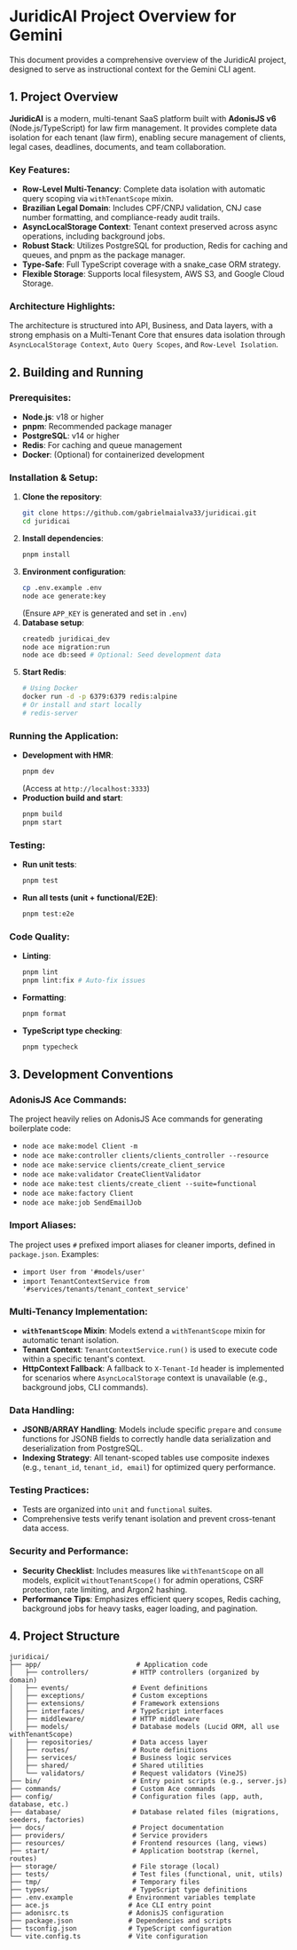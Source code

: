 # JuridicAI Project Overview for Gemini

This document provides a comprehensive overview of the JuridicAI project, designed to serve as instructional context for the Gemini CLI agent.

## 1. Project Overview

**JuridicAI** is a modern, multi-tenant SaaS platform built with **AdonisJS v6** (Node.js/TypeScript) for law firm management. It provides complete data isolation for each tenant (law firm), enabling secure management of clients, legal cases, deadlines, documents, and team collaboration.

### Key Features:

- **Row-Level Multi-Tenancy**: Complete data isolation with automatic query scoping via `withTenantScope` mixin.
- **Brazilian Legal Domain**: Includes CPF/CNPJ validation, CNJ case number formatting, and compliance-ready audit trails.
- **AsyncLocalStorage Context**: Tenant context preserved across async operations, including background jobs.
- **Robust Stack**: Utilizes PostgreSQL for production, Redis for caching and queues, and pnpm as the package manager.
- **Type-Safe**: Full TypeScript coverage with a snake_case ORM strategy.
- **Flexible Storage**: Supports local filesystem, AWS S3, and Google Cloud Storage.

### Architecture Highlights:

The architecture is structured into API, Business, and Data layers, with a strong emphasis on a Multi-Tenant Core that ensures data isolation through `AsyncLocalStorage Context`, `Auto Query Scopes`, and `Row-Level Isolation`.

## 2. Building and Running

### Prerequisites:

- **Node.js**: v18 or higher
- **pnpm**: Recommended package manager
- **PostgreSQL**: v14 or higher
- **Redis**: For caching and queue management
- **Docker**: (Optional) for containerized development

### Installation & Setup:

1.  **Clone the repository**:
    ```bash
    git clone https://github.com/gabrielmaialva33/juridicai.git
    cd juridicai
    ```
2.  **Install dependencies**:
    ```bash
    pnpm install
    ```
3.  **Environment configuration**:
    ```bash
    cp .env.example .env
    node ace generate:key
    ```
    (Ensure `APP_KEY` is generated and set in `.env`)
4.  **Database setup**:
    ```bash
    createdb juridicai_dev
    node ace migration:run
    node ace db:seed # Optional: Seed development data
    ```
5.  **Start Redis**:
    ```bash
    # Using Docker
    docker run -d -p 6379:6379 redis:alpine
    # Or install and start locally
    # redis-server
    ```

### Running the Application:

- **Development with HMR**:
  ```bash
  pnpm dev
  ```
  (Access at `http://localhost:3333`)
- **Production build and start**:
  ```bash
  pnpm build
  pnpm start
  ```

### Testing:

- **Run unit tests**:
  ```bash
  pnpm test
  ```
- **Run all tests (unit + functional/E2E)**:
  ```bash
  pnpm test:e2e
  ```

### Code Quality:

- **Linting**:
  ```bash
  pnpm lint
  pnpm lint:fix # Auto-fix issues
  ```
- **Formatting**:
  ```bash
  pnpm format
  ```
- **TypeScript type checking**:
  ```bash
  pnpm typecheck
  ```

## 3. Development Conventions

### AdonisJS Ace Commands:

The project heavily relies on AdonisJS Ace commands for generating boilerplate code:

- `node ace make:model Client -m`
- `node ace make:controller clients/clients_controller --resource`
- `node ace make:service clients/create_client_service`
- `node ace make:validator CreateClientValidator`
- `node ace make:test clients/create_client --suite=functional`
- `node ace make:factory Client`
- `node ace make:job SendEmailJob`

### Import Aliases:

The project uses `#` prefixed import aliases for cleaner imports, defined in `package.json`. Examples:

- `import User from '#models/user'`
- `import TenantContextService from '#services/tenants/tenant_context_service'`

### Multi-Tenancy Implementation:

- **`withTenantScope` Mixin**: Models extend a `withTenantScope` mixin for automatic tenant isolation.
- **Tenant Context**: `TenantContextService.run()` is used to execute code within a specific tenant's context.
- **HttpContext Fallback**: A fallback to `X-Tenant-Id` header is implemented for scenarios where `AsyncLocalStorage` context is unavailable (e.g., background jobs, CLI commands).

### Data Handling:

- **JSONB/ARRAY Handling**: Models include specific `prepare` and `consume` functions for JSONB fields to correctly handle data serialization and deserialization from PostgreSQL.
- **Indexing Strategy**: All tenant-scoped tables use composite indexes (e.g., `tenant_id`, `tenant_id, email`) for optimized query performance.

### Testing Practices:

- Tests are organized into `unit` and `functional` suites.
- Comprehensive tests verify tenant isolation and prevent cross-tenant data access.

### Security and Performance:

- **Security Checklist**: Includes measures like `withTenantScope` on all models, explicit `withoutTenantScope()` for admin operations, CSRF protection, rate limiting, and Argon2 hashing.
- **Performance Tips**: Emphasizes efficient query scopes, Redis caching, background jobs for heavy tasks, eager loading, and pagination.

## 4. Project Structure

```
juridicai/
├── app/                        # Application code
│   ├── controllers/           # HTTP controllers (organized by domain)
│   ├── events/                # Event definitions
│   ├── exceptions/            # Custom exceptions
│   ├── extensions/            # Framework extensions
│   ├── interfaces/            # TypeScript interfaces
│   ├── middleware/            # HTTP middleware
│   ├── models/                # Database models (Lucid ORM, all use withTenantScope)
│   ├── repositories/          # Data access layer
│   ├── routes/                # Route definitions
│   ├── services/              # Business logic services
│   ├── shared/                # Shared utilities
│   └── validators/            # Request validators (VineJS)
├── bin/                       # Entry point scripts (e.g., server.js)
├── commands/                  # Custom Ace commands
├── config/                    # Configuration files (app, auth, database, etc.)
├── database/                  # Database related files (migrations, seeders, factories)
├── docs/                      # Project documentation
├── providers/                 # Service providers
├── resources/                 # Frontend resources (lang, views)
├── start/                     # Application bootstrap (kernel, routes)
├── storage/                   # File storage (local)
├── tests/                     # Test files (functional, unit, utils)
├── tmp/                       # Temporary files
├── types/                     # TypeScript type definitions
├── .env.example              # Environment variables template
├── ace.js                    # Ace CLI entry point
├── adonisrc.ts               # AdonisJS configuration
├── package.json              # Dependencies and scripts
├── tsconfig.json             # TypeScript configuration
└── vite.config.ts            # Vite configuration
```

